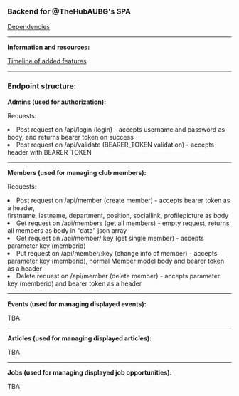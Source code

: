 <h3>Backend for @TheHubAUBG's SPA</h3>
<a href="https://github.com/asynchroza/Hub-Website-Backend/blob/main/go.mod"> Dependencies </a>
<hr/>
<p><strong>Information and resources: </strong></p>
<p><a href="https://github.com/asynchroza/Hub-Website-Backend/blob/main/tasks.txt">Timeline of added features</a></p>
<hr/>
<h3>Endpoint structure:</h3>
<p><strong>Admins (used for authorization): </p></strong>
<p>Requests: </p> 
<li> Post request on /api/login (login) - accepts username and password as body, and returns bearer token on success </li>
<li> Post request on /api/validate (BEARER_TOKEN validation) - accepts header with BEARER_TOKEN </li>
<hr/>
<p><strong>Members (used for managing club members):</p></strong>
<p>Requests:</p>
<li> Post request on /api/member (create member) - accepts bearer token as a header, <br/> firstname, lastname, department, position, sociallink, profilepicture as body </li>
<li> Get request on /api/members (get all members) - empty request, returns all members as body in "data" json array </li>
<li> Get request on /api/member/:key (get single member) - accepts parameter key (memberid)</li>
<li> Put request on /api/member/:key (change info of member) - accepts parameter key (memberid), normal Member model body and bearer token as a header</li>
<li> Delete request on /api/member (delete member) - accepts parameter key (memberid) and bearer token as a header</li>
<hr/>
<p><strong>Events (used for managing displayed events): </p></strong>
<p> TBA </p>
<hr/>
<p><strong>Articles (used for managing displayed articles): </p></strong>
<p> TBA </p>
<hr/>
<p><strong>Jobs (used for managing displayed job opportunities): </p></strong>
<p> TBA </p>
